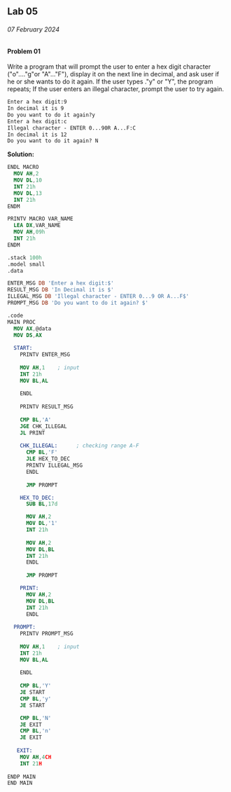 ## Lab 05
###### 07 February 2024

#### Problem 01 
Write a program that will prompt the user to enter a hex digit character ("o"...."g"or "A"..."F"), display it on the next line in decimal, and ask user if he or she wants to do it again. If the user types ."y" or "Y", the program repeats; If the user enters an illegal character, prompt the user to try again.

```txt
Enter a hex digit:9
In decimal it is 9
Do you want to do it again?y
Enter a hex digit:c
Illegal character - ENTER 0...90R A...F:C
In decimal it is 12
Do you want to do it again? N
```

**Solution:**
```nasm
ENDL MACRO
  MOV AH,2
  MOV DL,10
  INT 21h
  MOV DL,13
  INT 21h  
ENDM

PRINTV MACRO VAR_NAME
  LEA DX,VAR_NAME
  MOV AH,09h
  INT 21h
ENDM

.stack 100h
.model small
.data

ENTER_MSG DB 'Enter a hex digit:$'
RESULT_MSG DB 'In Decimal it is $'
ILLEGAL_MSG DB 'Illegal character - ENTER 0...9 OR A...F$'
PROMPT_MSG DB 'Do you want to do it again? $'

.code
MAIN PROC
  MOV AX,@data
  MOV DS,AX
  
  START:
    PRINTV ENTER_MSG
    
    MOV AH,1    ; input
    INT 21h
    MOV BL,AL
    
    ENDL
    
    PRINTV RESULT_MSG
    
    CMP BL,'A'    
    JGE CHK_ILLEGAL
    JL PRINT
    
    CHK_ILLEGAL:      ; checking range A-F
      CMP BL,'F'
      JLE HEX_TO_DEC
      PRINTV ILLEGAL_MSG
      ENDL
      
      JMP PROMPT 

    HEX_TO_DEC:
      SUB BL,17d

      MOV AH,2
      MOV DL,'1'      
      INT 21h
      
      MOV AH,2
      MOV DL,BL
      INT 21h
      ENDL
      
      JMP PROMPT

    PRINT:
      MOV AH,2
      MOV DL,BL
      INT 21h
      ENDL
    
  PROMPT:
    PRINTV PROMPT_MSG
    
    MOV AH,1    ; input
    INT 21h
    MOV BL,AL
    
    ENDL
    
    CMP BL,'Y'
    JE START
    CMP BL,'y'
    JE START

    CMP BL,'N'
    JE EXIT
    CMP BL,'n'
    JE EXIT
   
   EXIT:
    MOV AH,4CH
    INT 21H
  
ENDP MAIN
END MAIN
```